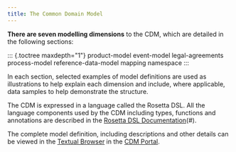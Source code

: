 ```yaml
---
title: The Common Domain Model
---
```


**There are seven modelling dimensions** to the CDM, which are detailed
in the following sections:

::: {.toctree maxdepth="1"}
product-model event-model legal-agreements process-model
reference-data-model mapping namespace
:::

In each section, selected examples of model definitions are used as
illustrations to help explain each dimension and include, where
applicable, data samples to help demonstrate the structure.

The CDM is expressed in a language called the Rosetta DSL. All the
language components used by the CDM including types, functions and
annotations are described in the [Rosetta DSL Documentation](https://docs.rosetta-technology.io/rosetta/rosetta-dsl/rosetta-modelling-component)(#).

The complete model definition, including descriptions and other details
can be viewed in the [Textual Browser](#) in the [CDM Portal](#).

